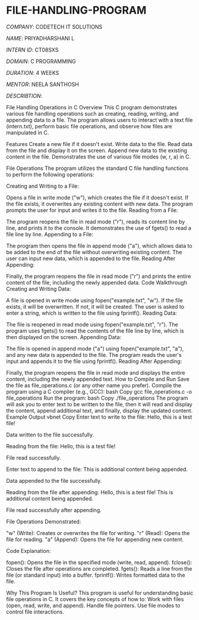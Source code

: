 # FILE-HANDLING-PROGRAM


*COMPANY*:  CODETECH IT SOLUTIONS

*NAME*: PRIYADHARSHANI L


*INTERN ID*: CT08SXS

*DOMAIN*: C PROGRAMMING

*DURATION*: 4 WEEKS

*MENTOR*: NEELA SANTHOSH

*DESCRIBTION*:

File Handling Operations in C
Overview
This C program demonstrates various file handling operations such as creating, reading, writing, and appending data to a file. The program allows users to interact with a text file (intern.txt), perform basic file operations, and observe how files are manipulated in C.

Features
Create a new file if it doesn't exist.
Write data to the file.
Read data from the file and display it on the screen.
Append new data to the existing content in the file.
Demonstrates the use of various file modes (w, r, a) in C.

File Operations
The program utilizes the standard C file handling functions to perform the following operations:

Creating and Writing to a File:

Opens a file in write mode ("w"), which creates the file if it doesn't exist.
If the file exists, it overwrites any existing content with new data.
The program prompts the user for input and writes it to the file.
Reading from a File:

The program reopens the file in read mode ("r"), reads its content line by line, and prints it to the console.
It demonstrates the use of fgets() to read a file line by line.
Appending to a File:

The program then opens the file in append mode ("a"), which allows data to be added to the end of the file without overwriting existing content.
The user can input new data, which is appended to the file.
Reading After Appending:

Finally, the program reopens the file in read mode ("r") and prints the entire content of the file, including the newly appended data.
Code Walkthrough
Creating and Writing Data:

A file is opened in write mode using fopen("example.txt", "w"). If the file exists, it will be overwritten. If not, it will be created.
The user is asked to enter a string, which is written to the file using fprintf().
Reading Data:

The file is reopened in read mode using fopen("example.txt", "r").
The program uses fgets() to read the contents of the file line by line, which is then displayed on the screen.
Appending Data:

The file is opened in append mode ("a") using fopen("example.txt", "a"), and any new data is appended to the file.
The program reads the user's input and appends it to the file using fprintf().
Reading After Appending:

Finally, the program reopens the file in read mode and displays the entire content, including the newly appended text.
How to Compile and Run
Save the file as file_operations.c (or any other name you prefer).
Compile the program using a C compiler (e.g., GCC):
bash
Copy
gcc file_operations.c -o file_operations
Run the program:
bash
Copy
./file_operations
The program will ask you to enter text to be written to the file, then it will read and display the content, append additional text, and finally, display the updated content.
Example Output
vbnet
Copy
Enter text to write to the file: Hello, this is a test file!

Data written to the file successfully.

Reading from the file:
Hello, this is a test file!

File read successfully.

Enter text to append to the file: This is additional content being appended.

Data appended to the file successfully.

Reading from the file after appending:
Hello, this is a test file!
This is additional content being appended.

File read successfully after appending.

File Operations Demonstrated:

"w" (Write): Creates or overwrites the file for writing.
"r" (Read): Opens the file for reading.
"a" (Append): Opens the file for appending new content.

Code Explanation:

fopen(): Opens the file in the specified mode (write, read, append).
fclose(): Closes the file after operations are completed.
fgets(): Reads a line from the file (or standard input) into a buffer.
fprintf(): Writes formatted data to the file.

Why This Program Is Useful?
This program is useful for understanding basic file operations in C. It covers the key concepts of how to:
Work with files (open, read, write, and append).
Handle file pointers.
Use file modes to control file interactions.
